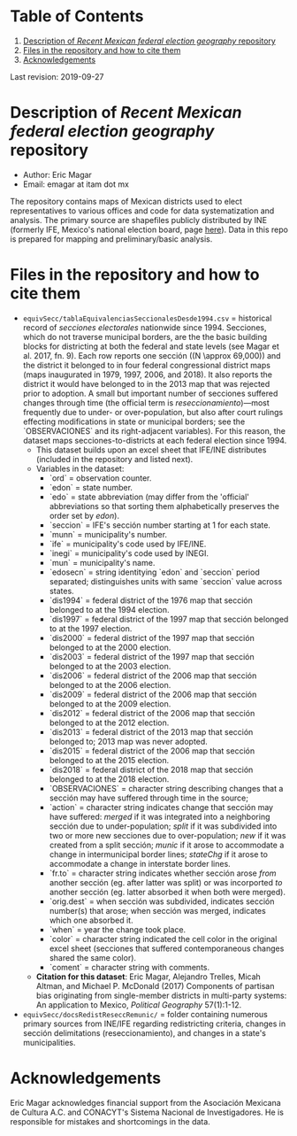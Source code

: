 
# Table of Contents

1.  [Description of *Recent Mexican federal election geography* repository](#orgba45e40)
2.  [Files in the repository and how to cite them](#orgac7e853)
3.  [Acknowledgements](#orgda41df2)

Last revision: 2019-09-27


<a id="orgba45e40"></a>

# Description of *Recent Mexican federal election geography* repository

-   Author: Eric Magar
-   Email: emagar at itam dot mx

The repository contains maps of Mexican districts used to elect representatives to various offices and code for data systematization and analysis. The primary source are shapefiles publicly distributed by INE (formerly IFE, Mexico's national election board, page [here](https://cartografia.ife.org.mx/sige7/?cartografia)). Data in this repo is prepared for mapping and preliminary/basic analysis.


<a id="orgac7e853"></a>

# Files in the repository and how to cite them

-   `equivSecc/tablaEquivalenciasSeccionalesDesde1994.csv` = historical record of *secciones electorales* nationwide since 1994. Secciones, which do not traverse municipal borders, are the the basic building blocks for districting at both the federal and state levels (see Magar et al. 2017, fn. 9). Each row reports one sección (\(N \approx 69,000\)) and the district it belonged to in four federal congressional district maps (maps inaugurated in 1979, 1997, 2006, and 2018). It also reports the district it would have belonged to in the 2013 map that was rejected prior to adoption. A small but important number of secciones suffered changes through time (the official term is *reseccionamiento*)&#x2014;most frequently due to under- or over-population, but also after court rulings effecting modifications in state or municipal borders; see the \`OBSERVACIONES\` and its right-adjacent variables). For this reason, the dataset maps secciones-to-districts at each federal election since 1994.  
    -   This dataset builds upon an excel sheet that IFE/INE distributes (included in the repository and listed next).
    -   Variables in the dataset:
        -   \`ord\` = observation counter.
        -   \`edon\` = state number.
        -   \`edo\` = state abbreviation (may differ from the 'official' abbreviations so that sorting them alphabetically preserves the order set by *edon*).
        -   \`seccion\` = IFE's sección number starting at 1 for each state.
        -   \`munn\` = municipality's number.
        -   \`ife\` = municipality's code used by IFE/INE.
        -   \`inegi\` = municipality's code used by INEGI.
        -   \`mun\` = municipality's name.
        -   \`edosecn\` = string identitying \`edon\` and \`seccion\` period separated; distinguishes units with same \`seccion\` value across states.
        -   \`dis1994\` = federal district of the 1976 map that sección belonged to at the 1994 election.
        -   \`dis1997\` = federal district of the 1997 map that sección belonged to at the 1997 election.
        -   \`dis2000\` = federal district of the 1997 map that sección belonged to at the 2000 election.
        -   \`dis2003\` = federal district of the 1997 map that sección belonged to at the 2003 election.
        -   \`dis2006\` = federal district of the 2006 map that sección belonged to at the 2006 election.
        -   \`dis2009\` = federal district of the 2006 map that sección belonged to at the 2009 election.
        -   \`dis2012\` = federal district of the 2006 map that sección belonged to at the 2012 election.
        -   \`dis2013\` = federal district of the 2013 map that sección belonged to; 2013 map was never adopted.
        -   \`dis2015\` = federal district of the 2006 map that sección belonged to at the 2015 election.
        -   \`dis2018\` = federal district of the 2018 map that sección belonged to at the 2018 election.
        -   \`OBSERVACIONES\` = character string describing changes that a sección may have suffered through time in the source;
        -   \`action\` = character string indicates change that sección may have suffered: *merged* if it was integrated into a neighboring sección due to under-population; *split* if it was subdivided into two or more new secciones due to over-population; *new* if it was created from a split sección; *munic* if it arose to accommodate a change in intermunicipal border lines; *stateChg* if it arose to accommodate a change in interstate border lines.
        -   \`fr.to\` = character string indicates whether sección arose *from* another sección (eg. after latter was split) or was incorported *to* another sección (eg. latter absorbed it when both were merged).
        -   \`orig.dest\` = when sección was subdivided, indicates sección number(s) that arose; when sección was merged, indicates which one absorbed it.
        -   \`when\` = year the change took place.
        -   \`color\` = character string indicated the cell color in the original excel sheet (secciones that suffered contemporaneous changes shared the same color).
        -   \`coment\` = character string with comments.
    -   **Citation for this dataset**: Eric Magar, Alejandro Trelles, Micah Altman, and Michael P. McDonald (2017) Components of partisan bias originating from single-member districts in multi-party systems: An application to Mexico, *Political Geography* 57(1):1-12.
-   `equivSecc/docsRedistReseccRemunic/` = folder containing numerous primary sources from INE/IFE regarding redistricting criteria, changes in sección delimitations (reseccionamiento), and changes in a state's municipalities.


<a id="orgda41df2"></a>

# Acknowledgements

Eric Magar acknowledges financial support from the Asociación Mexicana de Cultura A.C. and CONACYT's Sistema Nacional de Investigadores. He is responsible for mistakes and shortcomings in the data. 


